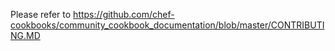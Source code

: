 Please refer to
<https://github.com/chef-cookbooks/community_cookbook_documentation/blob/master/CONTRIBUTING.MD>
